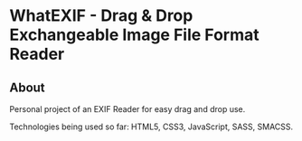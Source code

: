 # WhatEXIF - Drag & Drop Exchangeable Image File Format Reader

## About

Personal project of an EXIF Reader for easy drag and drop use.

Technologies being used so far: HTML5, CSS3, JavaScript, SASS, SMACSS.
